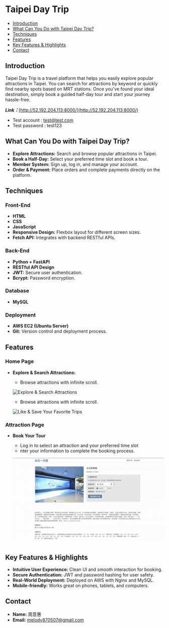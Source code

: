 # Taipei Day Trip

- [Introduction](#introduction)
- [What Can You Do with Taipei Day Trip?](#what-can-you-do-with-taipei-day-trip)
- [Techniques](#techniques)
- [Features](#features)
- [Key Features & Highlights](#key-features--highlights)
- [Contact](#contact)

## Introduction
Taipei Day Trip is a travel platform that helps you easily explore popular attractions in Taipei. You can search for attractions by keyword or quickly find nearby spots based on MRT stations. Once you've found your ideal destination, simply book a guided half-day tour and start your journey hassle-free.

**_Link：_**[http://52.192.204.113:8000/](http://52.192.204.113:8000/)

- Test account : test@test.com
- Test password : test123

## What Can You Do with Taipei Day Trip?

- **Explore Attractions:** Search and browse popular attractions in Taipei.
- **Book a Half-Day:** Select your preferred time slot and book a tour.
- **Member System:** Sign up, log in, and manage your account.
- **Order & Payment:** Place orders and complete payments directly on the platform.
## Techniques

### Front-End
- **HTML**
- **CSS**
- **JavaScript**
- **Responsive Design:** Flexbox layout for different screen sizes.
- **Fetch API:** Integrates with backend RESTful APIs.

### Back-End
- **Python + FastAPI**
- **RESTful API Design**
- **JWT:** Secure user authentication.
- **Bcrypt:** Password encryption.

### Database
- **MySQL**

### Deployment
- **AWS EC2 (Ubuntu Server)**
- **Git:** Version control and deployment process.



## Features

### Home Page
- **Explore & Search Attractions:**
  - Browse attractions with infinite scroll.

  ![Explore & Search Attractions](https://github.com/1Hui57/taipei-day-trip/blob/main/taipei-day-trip/public/picture/lazy%20loading.gif)

  - Browse attractions with infinite scroll.

  ![Like & Save Your Favorite Trips](https://github.com/1Hui57/taipei-day-trip/blob/main/taipei-day-trip/public/picture/find%20attraction.gif)

### Attraction Page

- **Book Your Tour**
  - Log in to select an attraction and your preferred time slot
  - nter your information to complete the booking process.

  ![Book Your Tour](https://github.com/1Hui57/taipei-day-trip/blob/main/taipei-day-trip/public/picture/booking.gif)


## Key Features & Highlights

- **Intuitive User Experience:** Clean UI and smooth interaction for booking.
- **Secure Authentication:** JWT and password hashing for user safety.
- **Real-World Deployment:** Deployed on AWS with Nginx and MySQL.
- **Mobile-friendly:** Works great on phones, tablets, and computers.

## Contact
* **Name:** 周意惠
* **Email:** melody870507@gmail.com